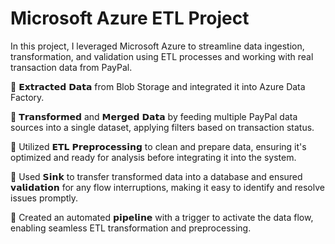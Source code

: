 # Microsoft Azure ETL Project

In this project, I leveraged Microsoft Azure to streamline data ingestion, transformation, and validation using ETL processes and working with real transaction data from PayPal.

🔹 𝗘𝘅𝘁𝗿𝗮𝗰𝘁𝗲𝗱 𝗗𝗮𝘁𝗮 from Blob Storage and integrated it into Azure Data Factory.

🔹 𝗧𝗿𝗮𝗻𝘀𝗳𝗼𝗿𝗺𝗲𝗱 and 𝗠𝗲𝗿𝗴𝗲𝗱 𝗗𝗮𝘁𝗮 by feeding multiple PayPal data sources into a single dataset, applying filters based on transaction status.

🔹 Utilized 𝗘𝗧𝗟 𝗣𝗿𝗲𝗽𝗿𝗼𝗰𝗲𝘀𝘀𝗶𝗻𝗴 to clean and prepare data, ensuring it's optimized and ready for analysis before integrating it into the system.

🔹 Used 𝗦𝗶𝗻𝗸 to transfer transformed data into a database and ensured 𝘃𝗮𝗹𝗶𝗱𝗮𝘁𝗶𝗼𝗻 for any flow interruptions, making it easy to identify and resolve issues promptly.

🔹 Created an automated 𝗽𝗶𝗽𝗲𝗹𝗶𝗻𝗲 with a trigger to activate the data flow, enabling seamless ETL transformation and preprocessing.
